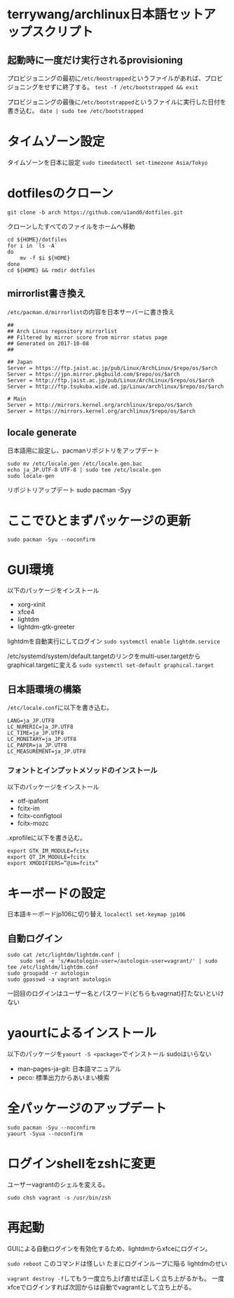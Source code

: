 # terrywang/archlinux日本語セットアップスクリプト

## 起動時に一度だけ実行されるprovisioning
プロビジョニングの最初に`/etc/boostrapped`というファイルがあれば、プロビジョニングをせずに終了する。
`test -f /etc/bootstrapped && exit`

プロビジョニングの最後に`/etc/bootstrapped`というファイルに実行した日付を書き込む。
`date | sudo tee /etc/bootstrapped`


# タイムゾーン設定
タイムゾーンを日本に設定
`sudo timedatectl set-timezone Asia/Tokyo`


# dotfilesのクローン
`git clone -b arch https://github.com/u1and0/dotfiles.git`

クローンしたすべてのファイルをホームへ移動
```
cd ${HOME}/dotfiles 
for i in `ls -A`
do
    mv -f $i ${HOME}
done
cd ${HOME} && rmdir dotfiles
```


## mirrorlist書き換え
`/etc/pacman.d/mirrorlist`の内容を日本サーバーに書き換え

```
##
## Arch Linux repository mirrorlist
## Filtered by mirror score from mirror status page
## Generated on 2017-10-08
##

## Japan
Server = https://ftp.jaist.ac.jp/pub/Linux/ArchLinux/$repo/os/$arch
Server = https://jpn.mirror.pkgbuild.com/$repo/os/$arch
Server = http://ftp.jaist.ac.jp/pub/Linux/ArchLinux/$repo/os/$arch
Server = http://ftp.tsukuba.wide.ad.jp/Linux/archlinux/$repo/os/$arch

# Main
Server = http://mirrors.kernel.org/archlinux/$repo/os/$arch
Server = https://mirrors.kernel.org/archlinux/$repo/os/$arch
```


## locale generate
日本語用に設定し、pacmanリポジトリをアップデート

```
sudo mv /etc/locale.gen /etc/locale.gen.bac
echo ja_JP.UTF-8 UTF-8 | sudo tee /etc/locale.gen
sudo locale-gen
```
リポジトリアップデート
sudo pacman -Syy


# ここでひとまずパッケージの更新
`sudo pacman -Syu --noconfirm`


# GUI環境
以下のパッケージをインストール

* xorg-xinit
* xfce4
* lightdm
* lightdm-gtk-greeter

lightdmを自動実行にしてログイン
`sudo systemctl enable lightdm.service`

/etc/systemd/system/default.targetのリンクをmulti-user.targetからgraphical.targetに変える
`sudo systemctl set-default graphical.target`


## 日本語環境の構築
`/etc/locale.conf`に以下を書き込む。

```
LANG=ja_JP.UTF8
LC_NUMERIC=ja_JP.UTF8
LC_TIME=ja_JP.UTF8
LC_MONETARY=ja_JP.UTF8
LC_PAPER=ja_JP.UTF8
LC_MEASUREMENT=ja_JP.UTF8
```


### フォントとインプットメソッドのインストール
以下のパッケージをインストール

* otf-ipafont
* fcitx-im
* fcitx-configtool
* fcitx-mozc

.xprofileに以下を書き込む。
```
export GTK_IM_MODULE=fcitx
export QT_IM_MODULE=fcitx
export XMODIFIERS=”@im=fcitx”
```



# キーボードの設定
日本語キーボードjp106に切り替え
`localectl set-keymap jp106`



## 自動ログイン
```
sudo cat /etc/lightdm/lightdm.conf |
    sudo sed -e 's/#autologin-user=/autologin-user=vagrant/' | sudo tee /etc/lightdm/lightdm.conf
sudo groupadd -r autologin
sudo gpasswd -a vagrant autologin
```

一回目のログインはユーザー名とパスワード(どちらもvagrnat)打たないといけない


# yaourtによるインストール
以下のパッケージを`yaourt -S <package>`でインストール
sudoはいらない

* man-pages-ja-git: 日本語マニュアル
* peco: 標準出力からあいまい検索


# 全パッケージのアップデート
```
sudo pacman -Syu --noconfirm
yaourt -Syua --noconfirm
```


# ログインshellをzshに変更
ユーザーvagrantのシェルを変える。

`sudo chsh vagrant -s /usr/bin/zsh`



# 再起動
GUIによる自動ログインを有効化するため、lightdmからxfceにログイン。

`sudo reboot`
このコマンドは怪しい
たまにログインループに陥る
lightdmのせい

`vagrant destroy -f`してもう一度立ち上げ直せば正しく立ち上がるかも。
一度xfceでログインすれば次回からは自動でvagrantとして立ち上がる。
